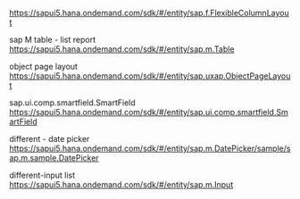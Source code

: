 https://sapui5.hana.ondemand.com/sdk/#/entity/sap.f.FlexibleColumnLayout

sap M table - list report 
https://sapui5.hana.ondemand.com/sdk/#/entity/sap.m.Table

object page layout 
https://sapui5.hana.ondemand.com/sdk/#/entity/sap.uxap.ObjectPageLayout

sap.ui.comp.smartfield.SmartField
https://sapui5.hana.ondemand.com/sdk/#/entity/sap.ui.comp.smartfield.SmartField

different - date picker 
https://sapui5.hana.ondemand.com/sdk/#/entity/sap.m.DatePicker/sample/sap.m.sample.DatePicker

different-input list 
https://sapui5.hana.ondemand.com/sdk/#/entity/sap.m.Input

